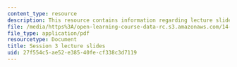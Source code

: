 ```yaml
---
content_type: resource
description: This resource contains information regarding lecture slide 3.
file: /media/https%3A/open-learning-course-data-rc.s3.amazonaws.com/14-581-international-economics-i-spring-2013/27f554c5ae52e38540fecf338c3d7119_MIT14_581S13_Lecslides3.pdf
file_type: application/pdf
resourcetype: Document
title: Session 3 lecture slides
uid: 27f554c5-ae52-e385-40fe-cf338c3d7119
---
```

